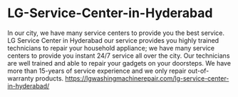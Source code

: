 # LG-Service-Center-in-Hyderabad
In our city, we have many service centers to provide you the best service. LG Service Center in Hyderabad our service provides you highly trained technicians to repair your household appliance; we have many service centers to provide you instant 24/7 service all over the city. Our technicians are well trained and able to repair your gadgets on your doorsteps. We have more than 15-years of service experience and we only repair out-of-warranty products. https://lgwashingmachinerepair.com/lg-service-center-in-hyderabad/ 
